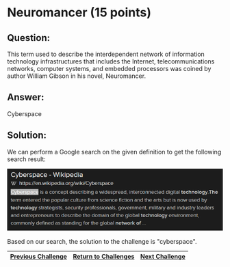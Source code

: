 # Neuromancer (15 points)

## Question:

This term used to describe the interdependent network of information technology infrastructures that includes the Internet, telecommunications networks, computer systems, and embedded processors was coined by author William Gibson in his novel, Neuromancer.

## Answer:

Cyberspace

## Solution:

We can perform a Google search on the given definition to get the following search result:

[![search-result.png](search-result.png)](https://duckduckgo.com/?t=ffab&q=interdependent+network+of+information+technology+infrastructures+that+includes+the+Internet%2C+telecommunications+networks%2C+computer+systems%2C+and+embedded+processors+was+coined+by+author+William+Gibson+in+his+novel%2C+Neuromancer&atb=v1-1&ia=web)

Based on our search, the solution to the challenge is "cyberspace".

| [Previous Challenge](/Challenges/Oversee-And-Govern/7/README.md#question) | [Return to Challenges](/Challenges/../../../#modules) | [Next Challenge](/Challenges/Oversee-And-Govern/9/README.md#question) |
| :------- | :-----: | ------: |